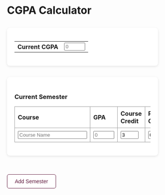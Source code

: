 <!DOCTYPE html>
<html>
<head>
  <style>
    * {
      box-sizing: border-box;
    }

    body {
      font-family: sans-serif;
      display: flex;
      flex-direction: column;
      align-items: center;
      margin: 0;
      padding: 20px;
      background: #f9f9f9;
    }

    .semester-section {
      width: 100%;
      max-width: 900px;
      margin: 30px auto;
      background-color: white;
      padding: 20px;
      box-shadow: 0 2px 6px rgba(0,0,0,0.1);
      border-radius: 8px;
      position: relative;
    }

    table.semester-table {
      border-collapse: collapse;
      width: 100%;
    }

    table.semester-table th,
    table.semester-table td {
      border: 1px solid #999;
      padding: 8px;
      text-align: left;
    }

    table input[type="text"],
    table input[type="number"] {
      width: 100%;
      box-sizing: border-box;
      padding: 5px;
    }

    h3[contenteditable="true"] {
      margin-bottom: 10px;
      color: #333;
    }

    button {
      margin: 20px 0;
      padding: 10px 20px;
      font-size: 14px;
      border: 1px solid #611b3f;
      background-color: white;
      color: #611b3f;
      border-radius: 5px;
      cursor: pointer;
    }

    button:hover {
      background-color: #f7e6ee;
    }

    .remove-btn {
      position: absolute;
      top: 15px;
      right: 15px;
      background-color: #ffdddd;
      color: #900;
      border: 1px solid #c00;
      border-radius: 5px;
      font-size: 12px;
      padding: 5px 10px;
    }

    .remove-btn:hover {
      background-color: #ffcfcf;
    }
  </style>
</head>
<body>

<h1>CGPA Calculator</h1>

<!-- Current CGPA Section -->
<div class="semester-section">
  <table>
    <tr>
      <th>Current CGPA</th>
      <td>
        <input type="number" placeholder="0" max="10" min="0">
      </td>
    </tr>
  </table>
</div>

<!-- Wrapper for all semester sections -->
<div id="semester-wrapper">
  <!-- Original Semester Section -->
  <div class="semester-section clone-this" data-removable="false">
    <h3 contenteditable="true">Current Semester</h3>
    <table class="semester-table">
      <tr>
        <th>Course</th>
        <th>GPA</th> 
        <th>Course Credit</th>
        <th>Previous Grade</th>
      </tr>
      <tr class="clone-row">
        <td><input type="text" placeholder="Course Name"></td>
        <td><input type="number" placeholder="0" max="10" min="0"></td>
        <td><input type="number" value="3" max="9" min="0"></td>
        <td><input type="number" value="0" max="10" min="0"></td>
      </tr>
    </table>
  </div>
</div>

<!-- Add Semester Button -->
<button id="addSemesterBtn" onclick="newSemester()">Add Semester</button>

<script>
  const baseTable = document.querySelector(".semester-table");
  const templateRow = document.querySelector(".clone-row");

  // Add 6 more rows to the initial table
  for (let i = 0; i < 6; i++) {
    const clone = templateRow.cloneNode(true);
    baseTable.appendChild(clone);
  }

  let semesterCount = 1;
  const MAX_SEMESTERS = 19;

  // Enforce max and min in real time
  function enforceValueLimits() {
    const allInputs = document.querySelectorAll('input[type="number"]');
    allInputs.forEach(input => {
      input.addEventListener('input', () => {
        const max = parseFloat(input.max);
        const min = parseFloat(input.min || "0");
        const value = parseFloat(input.value);

        if (value > max) {
          input.value = max;
        } else if (value < min) {
          input.value = min;
        }
      });
    });
  }

  enforceValueLimits(); // On page load

  function newSemester() {
    if (semesterCount >= MAX_SEMESTERS) {
      alert("Maximum of 19 semesters reached.");
      return;
    }

    const originalSection = document.querySelector(".clone-this");
    const clonedSection = originalSection.cloneNode(true);
    clonedSection.setAttribute("data-removable", "true");

    const heading = clonedSection.querySelector("h3");
    heading.innerText = "Future Semester";
    heading.contentEditable = true;

    const inputs = clonedSection.querySelectorAll("input");
    inputs.forEach(input => {
      if (input.type === "text") input.value = "";
      if (input.type === "number") {
        input.value = (input.max === "9") ? "3" : "0";
        input.setAttribute("max", input.max);
        input.setAttribute("min", input.min || "0");
      }
    });

    // Add remove button
    const removeBtn = document.createElement("button");
    removeBtn.textContent = "Remove Semester";
    removeBtn.className = "remove-btn";
    removeBtn.onclick = () => {
      if (clonedSection.getAttribute("data-removable") === "true") {
        clonedSection.remove();
        semesterCount--;
      }
    };
    clonedSection.appendChild(removeBtn);

    const wrapper = document.getElementById("semester-wrapper");
    wrapper.appendChild(clonedSection);
    semesterCount++;

    enforceValueLimits();
    clonedSection.scrollIntoView({ behavior: "smooth", block: "start" });
  }
</script>

</body>
</html>
